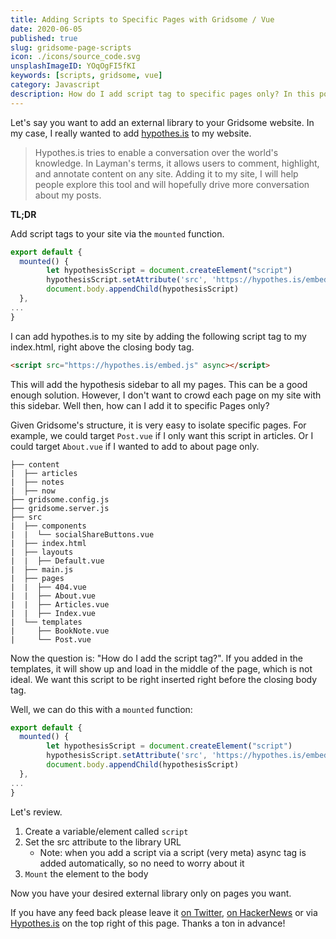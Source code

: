 ```yaml
---
title: Adding Scripts to Specific Pages with Gridsome / Vue
date: 2020-06-05
published: true
slug: gridsome-page-scripts
icon: ./icons/source_code.svg
unsplashImageID: YOqOgFI5fKI
keywords: [scripts, gridsome, vue]
category: Javascript
description: How do I add script tag to specific pages only? In this post I show how I integrated hypothes.is only on my article pages.
---
```


Let's say you want to add an external library to your Gridsome website. In my case, I really wanted to add [hypothes.is](https://hypothes.is) to my website.

> Hypothes.is tries to enable a conversation over the world's knowledge. In Layman's terms, it allows users to comment, highlight, and annotate content on any site. Adding it to my site, I will help people explore this tool and will hopefully drive more conversation about my posts.

**TL;DR**

Add script tags to your site via the `mounted` function.

```javascript
export default {
  mounted() {
        let hypothesisScript = document.createElement("script")
        hypothesisScript.setAttribute('src', 'https://hypothes.is/embed.js')
        document.body.appendChild(hypothesisScript)
  },
...
}
```

I can add hypothes.is to my site by adding the following script tag to my index.html, right above the closing body tag.

```html
<script src="https://hypothes.is/embed.js" async></script>
```

This will add the hypothesis sidebar to all my pages. This can be a good enough solution. However, I don't want to crowd each page on my site with this sidebar. Well then, how can I add it to specific Pages only?

Given Gridsome's structure, it is very easy to isolate specific pages. For example, we could target `Post.vue` if I only want this script in articles. Or I could target `About.vue` if I wanted to add to about page only.

```
├── content
|  ├── articles
|  ├── notes
|  ├── now
├── gridsome.config.js
├── gridsome.server.js
├── src
|  ├── components
|  |  └── socialShareButtons.vue
|  ├── index.html
|  ├── layouts
|  |  ├── Default.vue
|  ├── main.js
|  ├── pages
|  |  ├── 404.vue
|  |  ├── About.vue
|  |  ├── Articles.vue
|  |  ├── Index.vue
|  └── templates
|     ├── BookNote.vue
|     └── Post.vue
```

Now the question is: "How do I add the script tag?". If you added in the templates, it will show up and load in the middle of the page, which is not ideal. We want this script to be right inserted right before the closing body tag.

Well, we can do this with a `mounted` function:

```javascript
export default {
  mounted() {
        let hypothesisScript = document.createElement("script")
        hypothesisScript.setAttribute('src', 'https://hypothes.is/embed.js')
        document.body.appendChild(hypothesisScript)
  },
...
}
```

Let's review.

1. Create a variable/element called `script`
2. Set the src attribute to the library URL
    * Note: when you add a script via a script (very meta) async tag is added automatically, so no need to worry about it
3. `Mount` the element to the body


Now you have your desired external library only on pages you want.

If you have any feed back please leave it [on Twitter](https://twitter.com/rasulkireev/status/1268986330006073345), [on HackerNews](https://news.ycombinator.com/item?id=23432720) or via [Hypothes.is](https://web.hypothes.is/) on the top right of this page. Thanks a ton in advance!